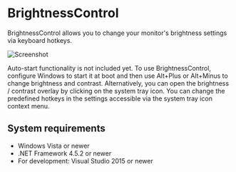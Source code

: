 # BrightnessControl
BrightnessControl allows you to change your monitor's brightness settings via keyboard hotkeys.

![Screenshot](http://i.imgur.com/YkR3bCo.png)

Auto-start functionality is not included yet. To use BrightnessControl, configure Windows to start it at boot and then use Alt+Plus or Alt+Minus to change brightness and contrast. Alternatively, you can open the brightness / contrast overlay by clicking on the system tray icon. You can change the predefined hotkeys in the settings accessible via the system tray icon context menu.

## System requirements
* Windows Vista or newer
* .NET Framework 4.5.2 or newer
* For development: Visual Studio 2015 or newer
